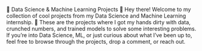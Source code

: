 🌟 Data Science & Machine Learning Projects 🌟
Hey there! Welcome to my collection of cool projects from my Data Science and Machine Learning internship. 
🚀 These are the projects where I got my hands dirty with data, crunched numbers, and trained models to solve some interesting problems.
If you’re into Data Science, ML, or just curious about what I’ve been up to, feel free to browse through the projects, drop a comment, or reach out.
